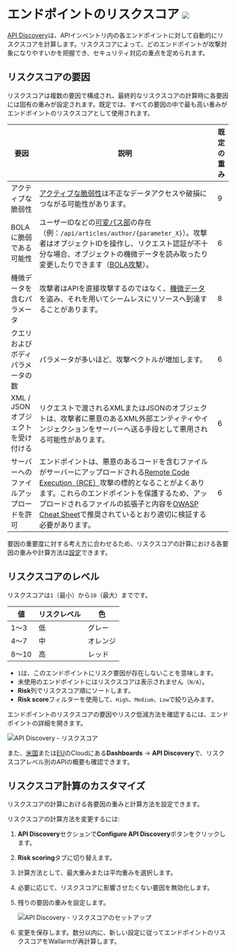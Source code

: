 # エンドポイントのリスクスコア <a href="../../about-wallarm/subscription-plans/#core-subscription-plans"><img src="../../images/api-security-tag.svg" style="border: none;"></a>

[API Discovery](overview.md)は、APIインベントリ内の各エンドポイントに対して自動的にリスクスコアを計算します。リスクスコアによって、どのエンドポイントが攻撃対象になりやすいかを把握でき、セキュリティ対応の重点を定められます。

## リスクスコアの要因

リスクスコアは複数の要因で構成され、最終的なリスクスコアの計算時に各要因には固有の重みが設定されます。既定では、すべての要因の中で最も高い重みがエンドポイントのリスクスコアとして使用されます。

| 要因 | 説明 | 既定の重み |
| --- | --- | --- |
| アクティブな脆弱性 | [アクティブな脆弱性](../about-wallarm/detecting-vulnerabilities.md)は不正なデータアクセスや破損につながる可能性があります。 | 9 |
| BOLAに脆弱である可能性 | ユーザーIDなどの[可変パス部](exploring.md#variability)の存在（例：`/api/articles/author/{parameter_X}`）。攻撃者はオブジェクトIDを操作し、リクエスト認証が不十分な場合、オブジェクトの機微データを読み取ったり変更したりできます（[BOLA攻撃](../admin-en/configuration-guides/protecting-against-bola.md)）。 | 6 |
| 機微データを含むパラメータ | 攻撃者はAPIを直接攻撃するのではなく、[機微データ](overview.md#sensitive-data-detection)を盗み、それを用いてシームレスにリソースへ到達することがあります。 | 8 |
| クエリおよびボディパラメータの数 | パラメータが多いほど、攻撃ベクトルが増加します。 | 6 |
| XML / JSONオブジェクトを受け付ける | リクエストで渡されるXMLまたはJSONのオブジェクトは、攻撃者に悪意のあるXML外部エンティティやインジェクションをサーバーへ送る手段として悪用される可能性があります。 | 6 |
| サーバーへのファイルアップロードを許可 | エンドポイントは、悪意のあるコードを含むファイルがサーバーにアップロードされる[Remote Code Execution（RCE）](../attacks-vulns-list.md#remote-code-execution-rce)攻撃の標的となることがよくあります。これらのエンドポイントを保護するため、アップロードされるファイルの拡張子と内容を[OWASP Cheat Sheet](https://cheatsheetseries.owasp.org/cheatsheets/File_Upload_Cheat_Sheet.html)で推奨されているとおり適切に検証する必要があります。 | 6 |

要因の重要度に対する考え方に合わせるため、リスクスコアの計算における各要因の重みや計算方法は[設定](#customizing-risk-score-calculation)できます。

## リスクスコアのレベル

リスクスコアは`1`（最小）から`10`（最大）までです。

| 値 | リスクレベル | 色 |
| --------- | ----------- | --------- |
| 1〜3 | 低 | グレー |
| 4〜7 | 中 | オレンジ |
| 8〜10 | 高 | レッド |

* `1`は、このエンドポイントにリスク要因が存在しないことを意味します。
* 未使用のエンドポイントにはリスクスコアは表示されません（`N/A`）。
* **Risk**列でリスクスコア順にソートします。
* **Risk score**フィルターを使用して、`High`、`Medium`、`Low`で絞り込みます。

エンドポイントのリスクスコアの要因やリスク低減方法を確認するには、エンドポイントの詳細を開きます。

![API Discovery - リスクスコア](../images/about-wallarm-waf/api-discovery/api-discovery-risk-score.png)

また、[米国](https://us1.my.wallarm.com/dashboard-api-discovery)または[EU](https://my.wallarm.com/dashboard-api-discovery)のCloudにある**Dashboards** → **API Discovery**で、リスクスコアレベル別のAPIの概要も確認できます。

## リスクスコア計算のカスタマイズ

リスクスコアの計算における各要因の重みと計算方法を設定できます。

リスクスコアの計算方法を変更するには:

1. **API Discovery**セクションで**Configure API Discovery**ボタンをクリックします。
1. **Risk scoring**タブに切り替えます。
1. 計算方法として、最大重みまたは平均重みを選択します。
1. 必要に応じて、リスクスコアに影響させたくない要因を無効化します。
1. 残りの要因の重みを設定します。

    ![API Discovery - リスクスコアのセットアップ](../images/about-wallarm-waf/api-discovery/api-discovery-risk-score-setup.png)

1. 変更を保存します。数分以内に、新しい設定に従ってエンドポイントのリスクスコアをWallarmが再計算します。